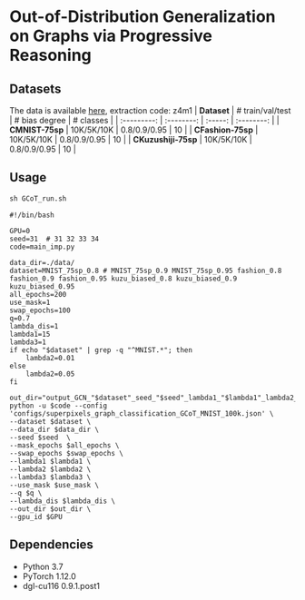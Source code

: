 # Out-of-Distribution Generalization on Graphs via Progressive Reasoning

## Datasets
The data is available [here](https://pan.baidu.com/s/1BfBLtey_RiqyX7EoVAA_BA), extraction code: z4m1
| **Dataset** | # train/val/test |  #  bias degree  | # classes |
| :---------: | :--------: | :-----: | :--------: |
|  **CMNIST-75sp**   |     10K/5K/10K      | 0.8/0.9/0.95 |     10      |
|  **CFashion-75sp**   |     10K/5K/10K      | 0.8/0.9/0.95 |     10      |
|  **CKuzushiji-75sp**   |     10K/5K/10K      | 0.8/0.9/0.95 |     10      |


## Usage
```python
sh GCoT_run.sh
```

```shell
#!/bin/bash

GPU=0
seed=31  # 31 32 33 34
code=main_imp.py 

data_dir=./data/
dataset=MNIST_75sp_0.8 # MNIST_75sp_0.9 MNIST_75sp_0.95 fashion_0.8 fashion_0.9 fashion_0.95 kuzu_biased_0.8 kuzu_biased_0.9 kuzu_biased_0.95
all_epochs=200
use_mask=1
swap_epochs=100
q=0.7
lambda_dis=1
lambda1=15
lambda3=1
if echo "$dataset" | grep -q "^MNIST.*"; then
    lambda2=0.01
else
    lambda2=0.05
fi

out_dir="output_GCN_"$dataset"_seed_"$seed"_lambda1_"$lambda1"_lambda2_"$lambda2"_lambda3_"$lambda3""
python -u $code --config 'configs/superpixels_graph_classification_GCoT_MNIST_100k.json' \
--dataset $dataset \
--data_dir $data_dir \
--seed $seed  \
--mask_epochs $all_epochs \
--swap_epochs $swap_epochs \
--lambda1 $lambda1 \
--lambda2 $lambda2 \
--lambda3 $lambda3 \
--use_mask $use_mask \
--q $q \
--lambda_dis $lambda_dis \
--out_dir $out_dir \
--gpu_id $GPU
```



## Dependencies

- Python 3.7
- PyTorch 1.12.0
- dgl-cu116 0.9.1.post1
